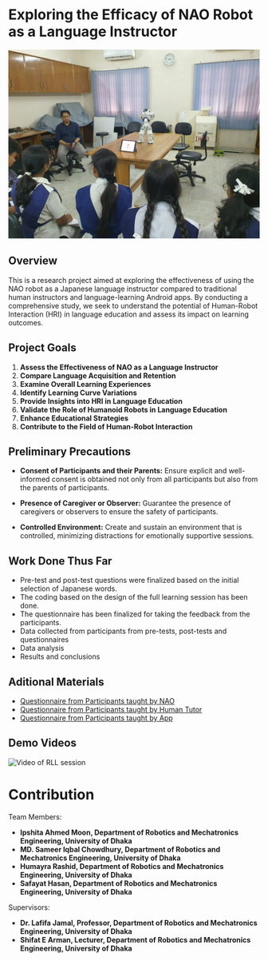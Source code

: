 # Exploring the Efficacy of NAO Robot as a Language Instructor


![HRI Lab Project Photo](https://github.com/Ipshitaam/Exploring-the-Efficacy-of-NAO-Robot-as-a-Language-Instructor/blob/main/Media%20files%20from%20the%20sessions/RLL_Image_1.jpg)

## Overview

This is a research project aimed at exploring the effectiveness of using the NAO robot as a Japanese language instructor compared to traditional human instructors and language-learning Android apps. By conducting a comprehensive study, we seek to understand the potential of Human-Robot Interaction (HRI) in language education and assess its impact on learning outcomes.

## Project Goals

1. **Assess the Effectiveness of NAO as a Language Instructor**
2. **Compare Language Acquisition and Retention**
3. **Examine Overall Learning Experiences**
4. **Identify Learning Curve Variations**
5. **Provide Insights into HRI in Language Education**
6. **Validate the Role of Humanoid Robots in Language Education**
7. **Enhance Educational Strategies**
8. **Contribute to the Field of Human-Robot Interaction**


## Preliminary Precautions
- **Consent of Participants and their Parents:** Ensure explicit and well-informed consent is obtained not only from all participants but also from the parents of participants.
* **Presence of Caregiver or Observer:** Guarantee the presence of caregivers or observers to ensure the safety of participants.
+ **Controlled Environment:** Create and sustain an environment that is controlled, minimizing distractions for emotionally supportive sessions.


## Work Done Thus Far
- Pre-test and post-test questions were finalized based on the initial selection of Japanese words.
- The coding based on the design of the full learning session has been done.
- The questionnaire has been finalized for taking the feedback from the participants.
- Data collected from participants from pre-tests, post-tests and questionnaires
- Data analysis
- Results and conclusions


## Aditional Materials
- [Questionnaire from Participants taught by NAO](https://forms.gle/cb5Tq33DQb1nuW9y7)
- [Questionnaire from Participants taught by Human Tutor](https://forms.gle/SZExkoHBJYKFv5sh6)
- [Questionnaire from Participants taught by App](https://forms.gle/SZExkoHBJYKFv5sh6)


## Demo Videos
![Video of RLL session](https://youtu.be/jgHAljNlD-c)


# Contribution
Team Members:
- **Ipshita Ahmed Moon, Department of Robotics and Mechatronics Engineering, University of Dhaka**
- **MD. Sameer Iqbal Chowdhury, Department of Robotics and Mechatronics Engineering, University of Dhaka**
- **Humayra Rashid, Department of Robotics and Mechatronics Engineering, University of Dhaka**
- **Safayat Hasan, Department of Robotics and Mechatronics Engineering, University of Dhaka**

Supervisors:
- **Dr. Lafifa Jamal, Professor, Department of Robotics and Mechatronics Engineering, University of Dhaka**
- **Shifat E Arman, Lecturer, Department of Robotics and Mechatronics Engineering, University of Dhaka**

